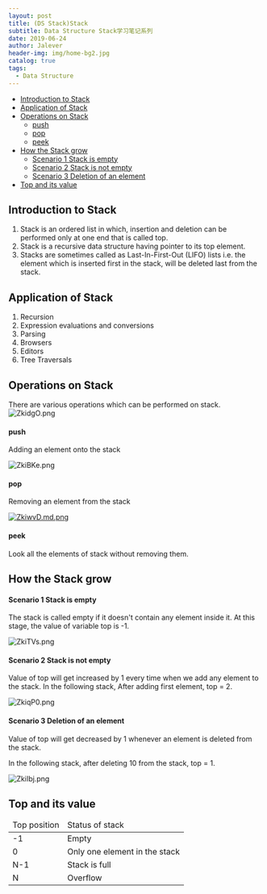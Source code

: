```yaml
---
layout: post
title: (DS Stack)Stack
subtitle: Data Structure Stack学习笔记系列
date: 2019-06-24
author: Jalever
header-img: img/home-bg2.jpg
catalog: true
tags:
  - Data Structure
---
```


- [Introduction to Stack](#introduction-to-stack)
- [Application of Stack](#application-of-stack)
- [Operations on Stack](#operations-on-stack)
    - [push](#push)
    - [pop](#pop)
    - [peek](#peek)
- [How the Stack grow](#how-the-stack-grow)
    - [Scenario 1 Stack is empty](#scenario-1-stack-is-empty)
    - [Scenario 2 Stack is not empty](#scenario-2-stack-is-not-empty)
    - [Scenario 3 Deletion of an element](#scenario-3-deletion-of-an-element)
- [Top and its value](#top-and-its-value)

## Introduction to Stack
1. Stack is an ordered list in which, insertion and deletion can be performed only at one end that is called top.
2. Stack is a recursive data structure having pointer to its top element.
3. Stacks are sometimes called as Last-In-First-Out (LIFO) lists i.e. the element which is inserted first in the stack, will be deleted last from the stack.

## Application of Stack
1. Recursion
2. Expression evaluations and conversions
3. Parsing
4. Browsers
5. Editors
6. Tree Traversals

## Operations on Stack
There are various operations which can be performed on stack.
![ZkidgO.png](https://s2.ax1x.com/2019/06/24/ZkidgO.png)

#### push
Adding an element onto the stack

![ZkiBKe.png](https://s2.ax1x.com/2019/06/24/ZkiBKe.png)

#### pop
Removing an element from the stack

[![ZkiwvD.md.png](https://s2.ax1x.com/2019/06/24/ZkiwvD.md.png)](https://imgchr.com/i/ZkiwvD)

#### peek
Look all the elements of stack without removing them.

## How the Stack grow

#### Scenario 1 Stack is empty
The stack is called empty if it doesn't contain any element inside it. At this stage, the value of variable top is -1.

![ZkiTVs.png](https://s2.ax1x.com/2019/06/24/ZkiTVs.png)

#### Scenario 2 Stack is not empty
Value of top will get increased by 1 every time when we add any element to the stack. In the following stack, After adding first element, top = 2.

![ZkiqP0.png](https://s2.ax1x.com/2019/06/24/ZkiqP0.png)

#### Scenario 3 Deletion of an element
Value of top will get decreased by 1 whenever an element is deleted from the stack.

In the following stack, after deleting 10 from the stack, top = 1.

![ZkiIbj.png](https://s2.ax1x.com/2019/06/24/ZkiIbj.png)

## Top and its value
<table>
    <thead>
        <tr>
            <td>Top position</td>
            <td>Status of stack</td>
        </tr>
    </thead>
    <tbody>
        <tr>
            <td>-1</td>
            <td>Empty</td>
        </tr>
        <tr>
            <td>0</td>
            <td>Only one element in the stack</td>
        </tr>
        <tr>
            <td>N-1</td>
            <td>Stack is full</td>
        </tr>
        <tr>
            <td>N</td>
            <td>Overflow</td>
        </tr>
    </tbody>
</table>
